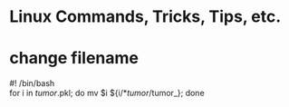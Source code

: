 # Linux Commands, Tricks, Tips, etc. 

# change filename 
#! /bin/bash  
for i in *_tumor_*.pkl; do mv $i ${i/*_tumor_/tumor_}; done
